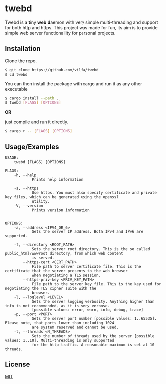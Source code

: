 # twebd

Twebd is a **t**iny **web** **d**aemon with very simple multi-threading and support for both http and https. 
This project was made for fun, its aim is to provide simple web server functionaility for personal projects.


## Installation

Clone the repo.
```bash
$ git clone https://github.com/vilfa/twebd
$ cd twebd
```

You can then install the package with cargo and run it as any other executable
```bash
$ cargo install --path .
$ twebd [FLAGS] [OPTIONS]
```
**OR**

just compile and run it directly.
```bash
$ cargo r -- [FLAGS] [OPTIONS]
```
## Usage/Examples

```
USAGE:
    twebd [FLAGS] [OPTIONS]

FLAGS:
    -h, --help       
            Prints help information

    -s, --https      
            Use https. You must also specify certificate and private key files, which can be generated using the openssl
            utility.
    -V, --version    
            Prints version information


OPTIONS:
    -a, --address <IPV4_OR_6>               
            Sets the server IP address. Both IPv4 and IPv6 are supported.

    -f, --directory <ROOT_PATH>             
            Sets the server root directory. This is the so called public_html/wwwroot directory, from which web content
            is served.
        --https-cert <CERT_PATH>            
            File path to server certificate file. This is the certificate that the server presents to the web browser
            when negotiating a TLS session.
        --https-priv-key <PRIV_KEY_PATH>    
            File path to the server key file. This is the key used for negotiating the TLS cipher suite with the
            browser.
    -l, --loglevel <LEVEL>                  
            Sets the server logging verbosity. Anything higher than info is not recommended, as it is very verbose.
            [possible values: error, warn, info, debug, trace]
    -p, --port <PORT>                       
            Sets the server port number [possible values: 1..65535]. Please note, that ports lower than including 1024
            are system reserved and cannot be used.
    -t, --threads <N_THREADS>               
            Sets the number of threads used by the server [possible values: 1..10]. Multi-threading is only supported
            for the http traffic. A reasonable maximum is set at 10 threads.
```

  
## License

[MIT](https://github.com/vilfa/twebd/blob/master/LICENSE)
